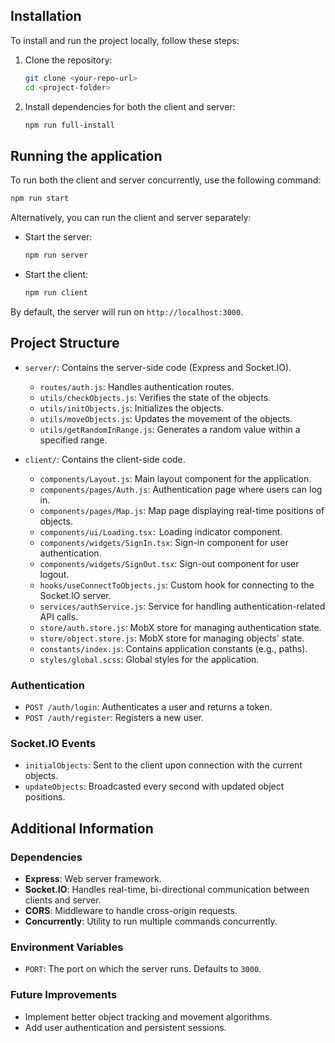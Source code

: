 ## Installation

To install and run the project locally, follow these steps:

1. Clone the repository:
   ```bash
   git clone <your-repo-url>
   cd <project-folder>
   ```

2. Install dependencies for both the client and server:
   ```bash
   npm run full-install
   ```

## Running the application

To run both the client and server concurrently, use the following command:
```bash
npm run start
```

Alternatively, you can run the client and server separately:

- Start the server:
  ```bash
  npm run server
  ```

- Start the client:
  ```bash
  npm run client
  ```

By default, the server will run on `http://localhost:3000`.

## Project Structure

- `server/`: Contains the server-side code (Express and Socket.IO).
  - `routes/auth.js`: Handles authentication routes.
  - `utils/checkObjects.js`: Verifies the state of the objects.
  - `utils/initObjects.js`: Initializes the objects.
  - `utils/moveObjects.js`: Updates the movement of the objects.
  - `utils/getRandomInRange.js`: Generates a random value within a specified range.

- `client/`: Contains the client-side code.
  - `components/Layout.js`: Main layout component for the application.
  - `components/pages/Auth.js`: Authentication page where users can log in.
  - `components/pages/Map.js`: Map page displaying real-time positions of objects.
  - `components/ui/Loading.tsx:` Loading indicator component.
  - `components/widgets/SignIn.tsx`: Sign-in component for user authentication.
  - `components/widgets/SignOut.tsx`: Sign-out component for user logout.
  - `hooks/useConnectToObjects.js`: Custom hook for connecting to the Socket.IO server.
  - `services/authService.js`: Service for handling authentication-related API calls.
  - `store/auth.store.js`: MobX store for managing authentication state.
  - `store/object.store.js`: MobX store for managing objects' state.
  - `constants/index.js`: Contains application constants (e.g., paths).
  - `styles/global.scss`: Global styles for the application.

### Authentication
- `POST /auth/login`: Authenticates a user and returns a token.
- `POST /auth/register`: Registers a new user.

### Socket.IO Events
- `initialObjects`: Sent to the client upon connection with the current objects.
- `updateObjects`: Broadcasted every second with updated object positions.

## Additional Information

### Dependencies
- **Express**: Web server framework.
- **Socket.IO**: Handles real-time, bi-directional communication between clients and server.
- **CORS**: Middleware to handle cross-origin requests.
- **Concurrently**: Utility to run multiple commands concurrently.

### Environment Variables
- `PORT`: The port on which the server runs. Defaults to `3000`.

### Future Improvements
- Implement better object tracking and movement algorithms.
- Add user authentication and persistent sessions.
